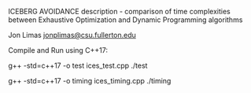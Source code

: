 
ICEBERG AVOIDANCE
description - comparison of time complexities between Exhaustive Optimization and Dynamic Programming algorithms

Jon Limas  jonplimas@csu.fullerton.edu


Compile and Run using C++17:

g++ -std=c++17 -o test ices_test.cpp
./test

g++ -std=c++17 -o timing ices_timing.cpp
./timing
